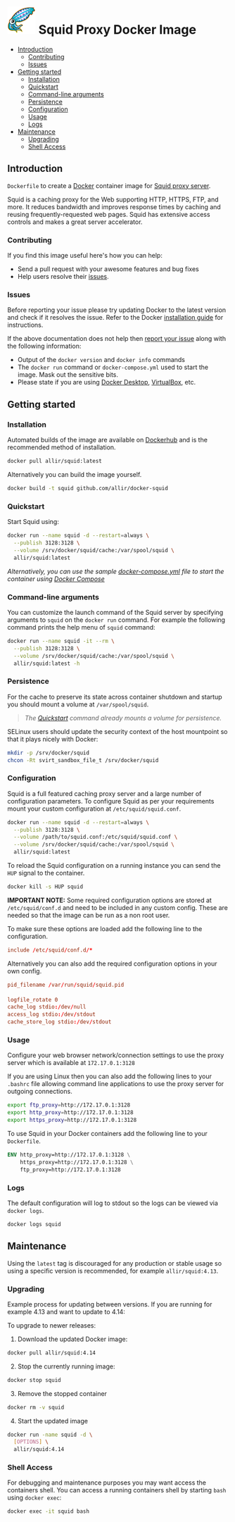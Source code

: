 <!-- omit in toc -->
# ![Logo](images/squid_logo.png)  Squid Proxy Docker Image

- [Introduction](#introduction)
  - [Contributing](#contributing)
  - [Issues](#issues)
- [Getting started](#getting-started)
  - [Installation](#installation)
  - [Quickstart](#quickstart)
  - [Command-line arguments](#command-line-arguments)
  - [Persistence](#persistence)
  - [Configuration](#configuration)
  - [Usage](#usage)
  - [Logs](#logs)
- [Maintenance](#maintenance)
  - [Upgrading](#upgrading)
  - [Shell Access](#shell-access)

## Introduction

`Dockerfile` to create a [Docker](https://www.docker.com/) container image for [Squid proxy server](http://www.squid-cache.org/).

Squid is a caching proxy for the Web supporting HTTP, HTTPS, FTP, and more. It reduces bandwidth and improves response times by caching and reusing frequently-requested web pages. Squid has extensive access controls and makes a great server accelerator.

### Contributing

If you find this image useful here's how you can help:

- Send a pull request with your awesome features and bug fixes
- Help users resolve their [issues](../../issues?q=is%3Aopen+is%3Aissue).

### Issues

Before reporting your issue please try updating Docker to the latest version and check if it resolves the issue. Refer to the Docker [installation guide](https://docs.docker.com/get-docker/) for instructions.

If the above documentation does not help then [report your issue](../../issues/new) along with the following information:

- Output of the `docker version` and `docker info` commands
- The `docker run` command or `docker-compose.yml` used to start the image. Mask out the sensitive bits.
- Please state if you are using [Docker Desktop](https://www.docker.com/products/docker-desktop), [VirtualBox](https://www.virtualbox.org), etc.

## Getting started

### Installation

Automated builds of the image are available on [Dockerhub](https://hub.docker.com/r/allir/squid) and is the recommended method of installation.

```bash
docker pull allir/squid:latest
```

Alternatively you can build the image yourself.

```bash
docker build -t squid github.com/allir/docker-squid
```

### Quickstart

Start Squid using:

```bash
docker run --name squid -d --restart=always \
  --publish 3128:3128 \
  --volume /srv/docker/squid/cache:/var/spool/squid \
  allir/squid:latest
```

*Alternatively, you can use the sample [docker-compose.yml](docker-compose.yml) file to start the container using [Docker Compose](https://docs.docker.com/compose/)*

### Command-line arguments

You can customize the launch command of the Squid server by specifying arguments to `squid` on the `docker run` command. For example the following command prints the help menu of `squid` command:

```bash
docker run --name squid -it --rm \
  --publish 3128:3128 \
  --volume /srv/docker/squid/cache:/var/spool/squid \
  allir/squid:latest -h
```

### Persistence

For the cache to preserve its state across container shutdown and startup you should mount a volume at `/var/spool/squid`.

> *The [Quickstart](#quickstart) command already mounts a volume for persistence.*

SELinux users should update the security context of the host mountpoint so that it plays nicely with Docker:

```bash
mkdir -p /srv/docker/squid
chcon -Rt svirt_sandbox_file_t /srv/docker/squid
```

### Configuration

Squid is a full featured caching proxy server and a large number of configuration parameters. To configure Squid as per your requirements mount your custom configuration at `/etc/squid/squid.conf`.

```bash
docker run --name squid -d --restart=always \
  --publish 3128:3128 \
  --volume /path/to/squid.conf:/etc/squid/squid.conf \
  --volume /srv/docker/squid/cache:/var/spool/squid \
  allir/squid:latest
```

To reload the Squid configuration on a running instance you can send the `HUP` signal to the container.

```bash
docker kill -s HUP squid
```

**IMPORTANT NOTE:** Some required configuration options are stored at `/etc/squid/conf.d` and need to be included in any custom config. These are needed so that the image can be run as a non root user.

To make sure these options are loaded add the following line to the configuration.

```squid.conf
include /etc/squid/conf.d/*
```

Alternatively you can also add the required configuration options in your own config.

```squid.conf
pid_filename /var/run/squid/squid.pid

logfile_rotate 0
cache_log stdio:/dev/null
access_log stdio:/dev/stdout
cache_store_log stdio:/dev/stdout
```

### Usage

Configure your web browser network/connection settings to use the proxy server which is available at `172.17.0.1:3128`

If you are using Linux then you can also add the following lines to your `.bashrc` file allowing command line applications to use the proxy server for outgoing connections.

```bash
export ftp_proxy=http://172.17.0.1:3128
export http_proxy=http://172.17.0.1:3128
export https_proxy=http://172.17.0.1:3128
```

To use Squid in your Docker containers add the following line to your `Dockerfile`.

```dockerfile
ENV http_proxy=http://172.17.0.1:3128 \
    https_proxy=http://172.17.0.1:3128 \
    ftp_proxy=http://172.17.0.1:3128
```

### Logs

The default configuration will log to stdout so the logs can be viewed via `docker logs`.

```bash
docker logs squid
```

## Maintenance

Using the `latest` tag is discouraged for any production or stable usage so using a specific version is recommended, for example `allir/squid:4.13`.
### Upgrading

Example process for updating between versions. If you are running for example 4.13 and want to update to 4.14:

To upgrade to newer releases:

  1. Download the updated Docker image:

  ```bash
  docker pull allir/squid:4.14
  ```

  2. Stop the currently running image:

  ```bash
  docker stop squid
  ```

  3. Remove the stopped container

  ```bash
  docker rm -v squid
  ```

  4. Start the updated image

  ```bash
  docker run -name squid -d \
    [OPTIONS] \
    allir/squid:4.14
  ```

### Shell Access

For debugging and maintenance purposes you may want access the containers shell. You can access a running containers shell by starting `bash` using `docker exec`:

```bash
docker exec -it squid bash
```
